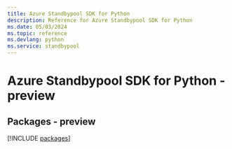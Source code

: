 ```yaml
---
title: Azure Standbypool SDK for Python
description: Reference for Azure Standbypool SDK for Python
ms.date: 05/03/2024
ms.topic: reference
ms.devlang: python
ms.service: standbypool
---
```

# Azure Standbypool SDK for Python - preview
## Packages - preview
[!INCLUDE [packages](standbypool-index.md)]